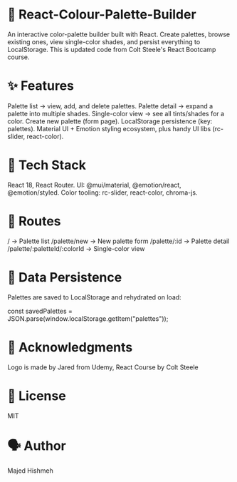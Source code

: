 
# 🎨 React-Colour-Palette-Builder
An interactive color-palette builder built with React. Create palettes, browse existing ones, view single-color shades, and persist everything to LocalStorage. This is updated code from Colt Steele's React Bootcamp course.

# ✨ Features
Palette list → view, add, and delete palettes.
Palette detail → expand a palette into multiple shades.
Single-color view → see all tints/shades for a color.
Create new palette (form page).
LocalStorage persistence (key: palettes).
Material UI + Emotion styling ecosystem, plus handy UI libs (rc-slider, react-color).

# 🧰 Tech Stack
React 18, React Router.
UI: @mui/material, @emotion/react, @emotion/styled.
Color tooling: rc-slider, react-color, chroma-js.

# 🚦 Routes
/ → Palette list
/palette/new → New palette form
/palette/:id → Palette detail
/palette/:paletteId/:colorId → Single-color view

# 💾 Data Persistence
Palettes are saved to LocalStorage and rehydrated on load:

const savedPalettes = JSON.parse(window.localStorage.getItem("palettes"));

# 🙌 Acknowledgments
Logo is made by Jared from Udemy, React Course by Colt Steele

# 📄 License
MIT

# 🗣️ Author
Majed Hishmeh
